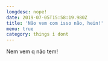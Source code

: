 ```yaml
---
longdesc: nope!
date: 2019-07-05T15:58:19.980Z
title: 'Não vem com isso não, hein!'
menu: true
category: things i dont
---
```

Nem vem q não tem!
